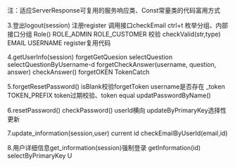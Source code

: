 注：适应ServerResponse可复用的服务响应类、Const常量类的代码富用方式


3.登出logout(session)
    注册register 调用接口checkEmail  ctrl+t
    枚举分组、内部接口分组 Role() ROLE_ADMIN ROLE_CUSTOMER
    校验 checkValid(str,type) EMAIL USERNAME register复用代码

4.getUserInfo(session)
    forgetGetQuesion selectQuestion selectQuestionByUsername-d
    forgetCheckAnswer(username, question, answer)
    checkAnswer() forgetOKEN  TokenCatch
    
5.forgetResetPassword()
     isBlank校验forgetToken  username是否存在
    _token TOKEN_PREFIX token过期校验、token equal
     updatPasswordByName()
 
6.resetPassword() checkPassword() userId横向
    updateByPrimaryKey选择性更新

7.update_information(session,user) current id
    checkEmailByUserId(email,id)

8.用户详细信息get_information(session)强制登录
     getInformation(id) selectByPrimaryKey
     U 